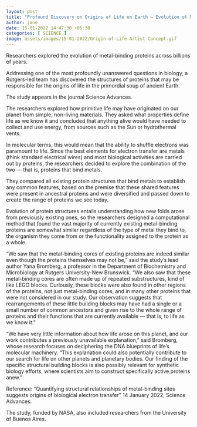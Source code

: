 ```yaml
---
layout: post
title: "Profound Discovery on Origins of Life on Earth – Evolution of Metal-Binding Proteins"
author: jane 
date: 15-01-2022 14:47:30 +05:30 
categories: [ SCIENCE ] 
image: assets/images/15-01-2022/Origin-of-Life-Artist-Concept.gif
---
```

Researchers explored the evolution of metal-binding proteins across billions of years.

Addressing one of the most profoundly unanswered questions in biology, a Rutgers-led team has discovered the structures of proteins that may be responsible for the origins of life in the primordial soup of ancient Earth.

The study appears in the journal Science Advances.

The researchers explored how primitive life may have originated on our planet from simple, non-living materials. They asked what properties define life as we know it and concluded that anything alive would have needed to collect and use energy, from sources such as the Sun or hydrothermal vents.

In molecular terms, this would mean that the ability to shuffle electrons was paramount to life. Since the best elements for electron transfer are metals (think standard electrical wires) and most biological activities are carried out by proteins, the researchers decided to explore the combination of the two — that is, proteins that bind metals.

They compared all existing protein structures that bind metals to establish any common features, based on the premise that these shared features were present in ancestral proteins and were diversified and passed down to create the range of proteins we see today.

Evolution of protein structures entails understanding how new folds arose from previously existing ones, so the researchers designed a computational method that found the vast majority of currently existing metal-binding proteins are somewhat similar regardless of the type of metal they bind to, the organism they come from or the functionality assigned to the protein as a whole.

“We saw that the metal-binding cores of existing proteins are indeed similar even though the proteins themselves may not be,” said the study’s lead author Yana Bromberg, a professor in the Department of Biochemistry and Microbiology at Rutgers University-New Brunswick. “We also saw that these metal-binding cores are often made up of repeated substructures, kind of like LEGO blocks. Curiously, these blocks were also found in other regions of the proteins, not just metal-binding cores, and in many other proteins that were not considered in our study. Our observation suggests that rearrangements of these little building blocks may have had a single or a small number of common ancestors and given rise to the whole range of proteins and their functions that are currently available — that is, to life as we know it.”

“We have very little information about how life arose on this planet, and our work contributes a previously unavailable explanation,” said Bromberg, whose research focuses on deciphering the DNA blueprints of life’s molecular machinery. “This explanation could also potentially contribute to our search for life on other planets and planetary bodies. Our finding of the specific structural building blocks is also possibly relevant for synthetic biology efforts, where scientists aim to construct specifically active proteins anew.”

Reference: “Quantifying structural relationships of metal-binding sites suggests origins of biological electron transfer” 14 January 2022, Science Advances.

The study, funded by NASA, also included researchers from the University of Buenos Aires.